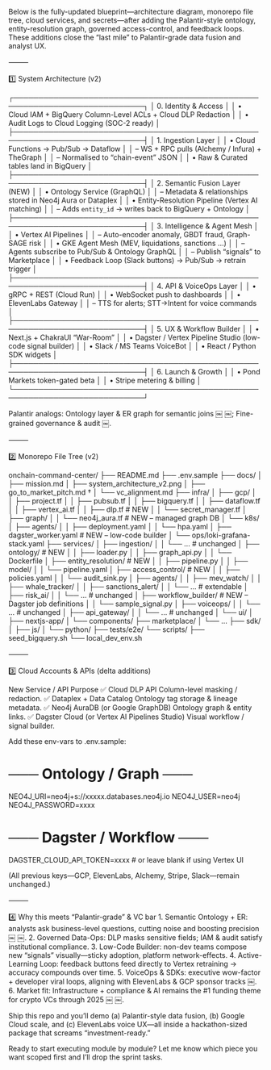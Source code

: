 Below is the fully-updated blueprint—architecture diagram, monorepo file tree, cloud services, and secrets—after adding the Palantir-style ontology, entity-resolution graph, governed access-control, and feedback loops.
These additions close the “last mile” to Palantir-grade data fusion and analyst UX.

⸻

1️⃣  System Architecture (v2)

┌────────────────────────────────────────────────────────────────────────────┐
│  0. Identity & Access                                                      │
│     • Cloud IAM  +  BigQuery Column-Level ACLs  +  Cloud DLP Redaction     │
│     • Audit Logs to Cloud Logging (SOC-2 ready)                            │
├────────────────────────────────────────────────────────────────────────────┤
│  1. Ingestion Layer                                                        │
│     • Cloud Functions  → Pub/Sub  → Dataflow                               │
│       – WS + RPC pulls (Alchemy / Infura) + TheGraph                       │
│       – Normalised to “chain-event” JSON                                   │
│     • Raw & Curated tables land in BigQuery                                │
├────────────────────────────────────────────────────────────────────────────┤
│  2. Semantic Fusion Layer (NEW)                                            │
│     • Ontology Service (GraphQL)                                           │
│          – Metadata & relationships stored in Neo4j Aura or Dataplex       │
│     • Entity-Resolution Pipeline (Vertex AI matching)                      │
│          – Adds `entity_id` → writes back to BigQuery + Ontology           │
├────────────────────────────────────────────────────────────────────────────┤
│  3. Intelligence & Agent Mesh                                              │
│     • Vertex AI Pipelines                                                  │
│         – Auto-encoder anomaly, GBDT fraud, Graph-SAGE risk                │
│     • GKE Agent Mesh (MEV, liquidations, sanctions …)                      │
│         – Agents subscribe to Pub/Sub & Ontology GraphQL                   │
│         – Publish “signals” to Marketplace                                 │
│     • Feedback Loop (Slack buttons) → Pub/Sub → retrain trigger           │
├────────────────────────────────────────────────────────────────────────────┤
│  4. API & VoiceOps Layer                                                   │
│     • gRPC + REST (Cloud Run)                                             │
│     • WebSocket push to dashboards                                        │
│     • ElevenLabs Gateway                                                  │
│         – TTS for alerts; STT→Intent for voice commands                    │
├────────────────────────────────────────────────────────────────────────────┤
│  5. UX & Workflow Builder                                                 │
│     • Next.js + ChakraUI “War-Room”                                        │
│     • Dagster / Vertex Pipeline Studio (low-code signal builder)           │
│     • Slack / MS Teams VoiceBot                                            │
│     • React / Python SDK widgets                                           │
├────────────────────────────────────────────────────────────────────────────┤
│  6. Launch & Growth                                                       │
│     • Pond Markets token-gated beta                                        │
│     • Stripe metering & billing                                           │
└────────────────────────────────────────────────────────────────────────────┘

Palantir analogs: Ontology layer & ER graph for semantic joins  ￼ ￼; Fine-grained governance & audit  ￼.

⸻

2️⃣  Monorepo File Tree (v2)

onchain-command-center/
├── README.md
├── .env.sample
├── docs/
│   ├── mission.md
│   ├── system_architecture_v2.png
│   ├── go_to_market_pitch.md  †
│   └── vc_alignment.md
├── infra/
│   ├── gcp/
│   │   ├── project.tf
│   │   ├── pubsub.tf
│   │   ├── bigquery.tf
│   │   ├── dataflow.tf
│   │   ├── vertex_ai.tf
│   │   ├── dlp.tf                 # NEW
│   │   └── secret_manager.tf
│   ├── graph/
│   │   └── neo4j_aura.tf          # NEW – managed graph DB
│   └── k8s/
│       ├── agents/
│       │   ├── deployment.yaml
│       │   └── hpa.yaml
│       ├── dagster_worker.yaml    # NEW – low-code builder
│       └── ops/loki-grafana-stack.yaml
├── services/
│   ├── ingestion/
│   │   └── …                      # unchanged
│   ├── ontology/                  # NEW
│   │   ├── loader.py
│   │   ├── graph_api.py
│   │   └── Dockerfile
│   ├── entity_resolution/         # NEW
│   │   ├── pipeline.py
│   │   ├── model/
│   │   └── pipeline.yaml
│   ├── access_control/            # NEW
│   │   ├── policies.yaml
│   │   └── audit_sink.py
│   ├── agents/
│   │   ├── mev_watch/
│   │   ├── whale_tracker/
│   │   ├── sanctions_alert/
│   │   └── …                      # extendable
│   ├── risk_ai/
│   │   └── …                      # unchanged
│   ├── workflow_builder/          # NEW – Dagster job definitions
│   │   └── sample_signal.py
│   ├── voiceops/
│   │   └── …                      # unchanged
│   ├── api_gateway/
│   │   └── …                      # unchanged
│   └── ui/
│       ├── nextjs-app/
│       └── components/
├── marketplace/
│   └── …
├── sdk/
│   ├── js/
│   └── python/
├── tests/e2e/
└── scripts/
    ├── seed_bigquery.sh
    └── local_dev_env.sh


⸻

3️⃣  Cloud Accounts & APIs (delta additions)

New	Service / API	Purpose
✅	Cloud DLP API	Column-level masking / redaction.
✅	Dataplex + Data Catalog	Ontology tag storage & lineage metadata.
✅	Neo4j AuraDB (or Google GraphDB)	Ontology graph & entity links.
✅	Dagster Cloud (or Vertex AI Pipelines Studio)	Visual workflow / signal builder.

Add these env-vars to .env.sample:

# ─── Ontology / Graph ───
NEO4J_URI=neo4j+s://xxxxx.databases.neo4j.io
NEO4J_USER=neo4j
NEO4J_PASSWORD=xxxx

# ─── Dagster / Workflow ───
DAGSTER_CLOUD_API_TOKEN=xxxx    # or leave blank if using Vertex UI

(All previous keys—GCP, ElevenLabs, Alchemy, Stripe, Slack—remain unchanged.)

⸻

4️⃣  Why this meets “Palantir-grade” & VC bar
	1.	Semantic Ontology + ER: analysts ask business-level questions, cutting noise and boosting precision  ￼ ￼.
	2.	Governed Data-Ops: DLP masks sensitive fields; IAM & audit satisfy institutional compliance.
	3.	Low-Code Builder: non-dev teams compose new “signals” visually—sticky adoption, platform network-effects.
	4.	Active-Learning Loop: feedback buttons feed directly to Vertex retraining → accuracy compounds over time.
	5.	VoiceOps & SDKs: executive wow-factor + developer viral loops, aligning with ElevenLabs & GCP sponsor tracks  ￼.
	6.	Market fit: Infrastructure + compliance & AI remains the #1 funding theme for crypto VCs through 2025  ￼ ￼.

Ship this repo and you’ll demo (a) Palantir-style data fusion, (b) Google Cloud scale, and (c) ElevenLabs voice UX—all inside a hackathon-sized package that screams “investment-ready.”

Ready to start executing module by module? Let me know which piece you want scoped first and I’ll drop the sprint tasks.